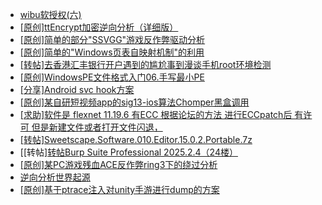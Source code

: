 + [wibu软授权(六)](https://bbs.kanxue.com/thread-276310.htm)
+ [[原创]ttEncrypt加密逆向分析（详细版）](https://bbs.kanxue.com/thread-286273.htm)
+ [[原创]简单的部分"SSVGG"游戏反作弊驱动分析](https://bbs.kanxue.com/thread-286409.htm)
+ [[原创]简单的"Windows页表自映射机制"的利用](https://bbs.kanxue.com/thread-285332.htm)
+ [[转帖]去香港汇丰银行开户遇到的尴尬事到漫谈手机root环境检测](https://bbs.kanxue.com/thread-285754.htm)
+ [[原创]WindowsPE文件格式入门06.手写最小PE](https://bbs.kanxue.com/thread-286417.htm)
+ [[分享]Android svc hook方案](https://bbs.kanxue.com/thread-286308.htm)
+ [[原创]某自研短视频app的sig13-ios算法Chomper黑盒调用](https://bbs.kanxue.com/thread-285666.htm)
+ [[求助]软件是 flexnet 11.19.6 有ECC 根据论坛的方法 进行ECCpatch后 有许可 但是新建文件或者打开文件闪退，](https://bbs.kanxue.com/thread-284416.htm)
+ [[转帖]Sweetscape.Software.010.Editor.15.0.2.Portable.7z](https://bbs.kanxue.com/thread-286309.htm)
+ [[转帖][转帖Burp Suite Professional 2025.2.4（24楼）](https://bbs.kanxue.com/thread-280744.htm)
+ [[原创]某PC游戏残血ACE反作弊ring3下的绕过分析](https://bbs.kanxue.com/thread-284667.htm)
+ [逆向分析世界起源](https://bbs.kanxue.com/thread-286420.htm)
+ [[原创]基于ptrace注入对unity手游进行dump的方案](https://bbs.kanxue.com/thread-286222.htm)
